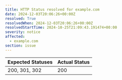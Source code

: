 ```yaml
---
title: HTTP Status resolved for example.com
date: 2024-12-03T20:06:26+00:00Z
resolved: True
resolvedWhen: 2024-12-03T20:06:26+00:00Z
resolvedStartTime: 2024-10-25T21:09:43.191474+00:00
severity: notice
affected:
  - example.com
section: issue
---
```


| Expected Statuses | Actual Status  |
|-------------------|----------------|
| 200, 301, 302 | 200 |
